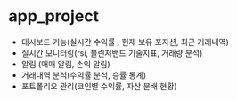 # app_project

- 대시보드 기능(실시간 수익률 , 현재 보유 포지션, 최근 거래내역)
- 실시간 모니터링(rsi, 볼린저밴드 기술지표, 거래량 분석)
- 알림 (매매 알림, 손익 알림)
- 거래내역 분석(수익률 분석, 승률 통계)
- 포트폴리오 관리(코인별 수익률, 자산 분배 현황)